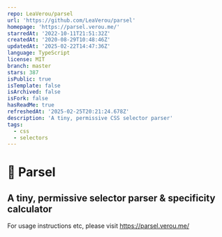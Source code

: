 ```yaml
---
repo: LeaVerou/parsel
url: 'https://github.com/LeaVerou/parsel'
homepage: 'https://parsel.verou.me/'
starredAt: '2022-10-11T21:51:32Z'
createdAt: '2020-08-29T10:48:46Z'
updatedAt: '2025-02-22T14:47:36Z'
language: TypeScript
license: MIT
branch: master
stars: 387
isPublic: true
isTemplate: false
isArchived: false
isFork: false
hasReadMe: true
refreshedAt: '2025-02-25T20:21:24.678Z'
description: 'A tiny, permissive CSS selector parser'
tags:
  - css
  - selectors
---
```


# 🐍 Parsel
## A tiny, permissive selector parser & specificity calculator  

For usage instructions etc, please visit https://parsel.verou.me/ 
